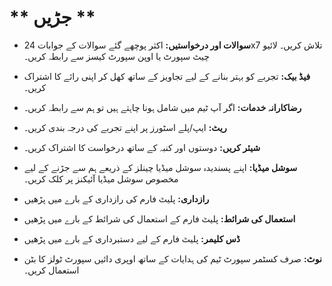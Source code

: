 # ** جڑیں **

- **سوالات اور درخواستیں:** اکثر پوچھے گئے سوالات کے جوابات 24x7 تلاش کریں۔ لائیو چیٹ سپورٹ یا اوپن سپورٹ کیسز سے رابطہ کریں۔
- **فیڈ بیک:** تجربے کو بہتر بنانے کے لیے تجاویز کے ساتھ کھل کر اپنی رائے کا اشتراک کریں۔
- **رضاکارانہ خدمات:** اگر آپ ٹیم میں شامل ہونا چاہتے ہیں تو ہم سے رابطہ کریں۔
- **ریٹ:** ایپ/پلے اسٹورز پر اپنے تجربے کی درجہ بندی کریں۔
- **شیئر کریں:** دوستوں اور کنبہ کے ساتھ درخواست کا اشتراک کریں۔
- **سوشل میڈیا:** اپنے پسندیدہ سوشل میڈیا چینلز کے ذریعے ہم سے جڑنے کے لیے مخصوص سوشل میڈیا آئیکنز پر کلک کریں۔
- **رازداری:** پلیٹ فارم کی رازداری کے بارے میں پڑھیں
- **استعمال کی شرائط:** پلیٹ فارم کے استعمال کی شرائط کے بارے میں پڑھیں
- **ڈس کلیمر:** پلیٹ فارم کے لیے دستبرداری کے بارے میں پڑھیں

- **نوٹ:** صرف کسٹمر سپورٹ ٹیم کی ہدایات کے ساتھ اوپری دائیں سپورٹ ٹولز کا بٹن استعمال کریں۔